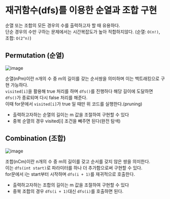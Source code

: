 # 재귀함수(dfs)를 이용한 순열과 조합 구현
순열 또는 조합의 모든 경우의 수를 출력하고자 할 때 유용하다.<br>
단순 경우의 수만 구하는 문제에서는 시간복잡도가 높아 적합하지않다. (순열: `O(n!)`, 조합: `O(2^n)`)

## Permutation (순열)

![image](https://user-images.githubusercontent.com/75887645/129135951-11501a32-17ba-4347-9de0-57e2271b99ee.png)

순열(nPm)이란 n개의 수 중 m의 길이를 갖는 순서쌍을 의미하며 이는 백트래킹으로 구현 가능하다.<br>
`visited[i]`을 활용해 true 처리를 하며 `dfs()`를 진행하다 해당 길이에 도달하면 `dfs()`가 종료되며 다시 false 처리를 해준다.<br>
이때 for문에서 `visited[i]`가 true 일 때만 위 코드를 실행한다.(pruning)

- 출력하고자하는 순열의 길이는 m 값을 조절하여 구현할 수 있다
- 중복 순열의 경우 visited[i] 조건을 빼주면 된다(완전 탐색)<br>

## Combination (조합)

![image](https://user-images.githubusercontent.com/75887645/130314356-66777f02-278d-427b-a0c0-65afeb4311cd.png)

조합(nCm)이란 n개의 수 중 m의 길이를 갖고 순서를 갖지 않은 쌍을 의미한다.<br>
이는 `dfs(int start)`로 파라미터를 하나 더 추가함으로써 구현할 수 있다.<br>
for문에서 i는 start부터 시작하며 `dfs(i + 1)`를 재귀적으로 호출한다.

- 출력하고자하는 조합의 길이는 m 값을 조절하여 구현할 수 있다
- 중복 조합의 경우 `dfs(i + 1)`대신 `dfs(i)`를 호출하면 된다.


